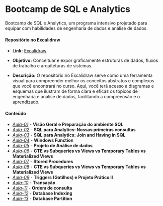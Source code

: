 # Bootcamp de SQL e Analytics

Bootcamp de SQL e Analytics, um programa intensivo projetado para equipar com habilidades de engenharia de dados e análise de dados. 


#### **Repositório no Excalidraw**

* **Link:** [Excalidraw](https://link.excalidraw.com/l/8pvW6zbNUnD/3ktnOgfFeRK)
* **Objetivo:** Conceituar e expor graficamente estruturas de dados, fluxos de trabalho e arquiteturas de sistemas.

* **Descrição:** O repositório no Excalidraw serve como uma ferramenta visual para compreender melhor os conceitos abstratos e complexos que você encontrará no curso. Aqui, você terá acesso a diagramas e esquemas que ilustram de forma clara e eficaz os tópicos de engenharia e análise de dados, facilitando a compreensão e o aprendizado.

#### **Conteúdo**

- *[Aula-01](./aula01)* - **Visão Geral e Preparação do ambiente SQL**
- *[Aula-02](./aula02)* - **SQL para Analytics: Nossas primeiras consultas**
- *[Aula-03](./aula03)* - **SQL para Analytics: Join and Having in SQL**
- *[Aula-04](./aula04)* - **Windows Function**
- *[Aula-05](./aula05)* - **Projeto de Análise de dados**
- *[Aula-06](./aula06)* - **CTE vs Subqueries vs Views vs Temporary Tables vs Materialized Views**
- *[Aula-07](./aula07)* - **Stored Procedures**
- *[Aula-08](./aula08)* - **CTE vs Subqueries vs Views vs Temporary Tables vs Materialized Views**
- *[Aula-09](./aula09)* - **Triggers (Gatilhos) e Projeto Prático II**
- *[Aula-10](./aula10)* - **Transação**
- *[Aula-11](./aula11)* - **Ordem de consulta**
- *[Aula-12](./aula12)* - **Database Indexing**
- *[Aula-13](./aula13)* - **Database Partition**


